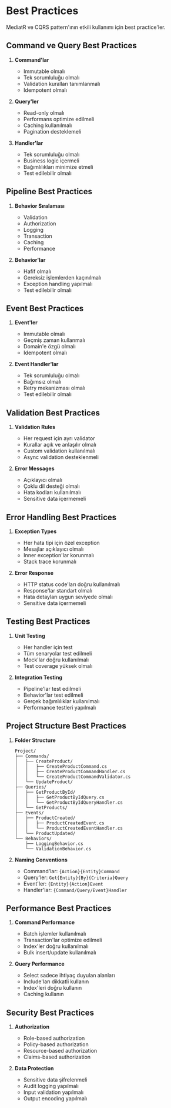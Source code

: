 # Best Practices

MediatR ve CQRS pattern'ının etkili kullanımı için best practice'ler.

## Command ve Query Best Practices

1. **Command'lar**
   - Immutable olmalı
   - Tek sorumluluğu olmalı
   - Validation kuralları tanımlanmalı
   - Idempotent olmalı

2. **Query'ler**
   - Read-only olmalı
   - Performans optimize edilmeli
   - Caching kullanılmalı
   - Pagination desteklemeli

3. **Handler'lar**
   - Tek sorumluluğu olmalı
   - Business logic içermeli
   - Bağımlılıkları minimize etmeli
   - Test edilebilir olmalı

## Pipeline Best Practices

1. **Behavior Sıralaması**
   - Validation
   - Authorization
   - Logging
   - Transaction
   - Caching
   - Performance

2. **Behavior'lar**
   - Hafif olmalı
   - Gereksiz işlemlerden kaçınılmalı
   - Exception handling yapılmalı
   - Test edilebilir olmalı

## Event Best Practices

1. **Event'ler**
   - Immutable olmalı
   - Geçmiş zaman kullanmalı
   - Domain'e özgü olmalı
   - Idempotent olmalı

2. **Event Handler'lar**
   - Tek sorumluluğu olmalı
   - Bağımsız olmalı
   - Retry mekanizması olmalı
   - Test edilebilir olmalı

## Validation Best Practices

1. **Validation Rules**
   - Her request için ayrı validator
   - Kurallar açık ve anlaşılır olmalı
   - Custom validation kullanılmalı
   - Async validation desteklenmeli

2. **Error Messages**
   - Açıklayıcı olmalı
   - Çoklu dil desteği olmalı
   - Hata kodları kullanılmalı
   - Sensitive data içermemeli

## Error Handling Best Practices

1. **Exception Types**
   - Her hata tipi için özel exception
   - Mesajlar açıklayıcı olmalı
   - Inner exception'lar korunmalı
   - Stack trace korunmalı

2. **Error Response**
   - HTTP status code'ları doğru kullanılmalı
   - Response'lar standart olmalı
   - Hata detayları uygun seviyede olmalı
   - Sensitive data içermemeli

## Testing Best Practices

1. **Unit Testing**
   - Her handler için test
   - Tüm senaryolar test edilmeli
   - Mock'lar doğru kullanılmalı
   - Test coverage yüksek olmalı

2. **Integration Testing**
   - Pipeline'lar test edilmeli
   - Behavior'lar test edilmeli
   - Gerçek bağımlılıklar kullanılmalı
   - Performance testleri yapılmalı

## Project Structure Best Practices

1. **Folder Structure**
   ```
   Project/
   ├── Commands/
   │   ├── CreateProduct/
   │   │   ├── CreateProductCommand.cs
   │   │   ├── CreateProductCommandHandler.cs
   │   │   └── CreateProductCommandValidator.cs
   │   └── UpdateProduct/
   ├── Queries/
   │   ├── GetProductById/
   │   │   ├── GetProductByIdQuery.cs
   │   │   └── GetProductByIdQueryHandler.cs
   │   └── GetProducts/
   ├── Events/
   │   ├── ProductCreated/
   │   │   ├── ProductCreatedEvent.cs
   │   │   └── ProductCreatedEventHandler.cs
   │   └── ProductUpdated/
   └── Behaviors/
       ├── LoggingBehavior.cs
       └── ValidationBehavior.cs
   ```

2. **Naming Conventions**
   - Command'lar: `{Action}{Entity}Command`
   - Query'ler: `Get{Entity}{By}{Criteria}Query`
   - Event'ler: `{Entity}{Action}Event`
   - Handler'lar: `{Command/Query/Event}Handler`

## Performance Best Practices

1. **Command Performance**
   - Batch işlemler kullanılmalı
   - Transaction'lar optimize edilmeli
   - Index'ler doğru kullanılmalı
   - Bulk insert/update kullanılmalı

2. **Query Performance**
   - Select sadece ihtiyaç duyulan alanları
   - Include'ları dikkatli kullanın
   - Index'leri doğru kullanın
   - Caching kullanın

## Security Best Practices

1. **Authorization**
   - Role-based authorization
   - Policy-based authorization
   - Resource-based authorization
   - Claims-based authorization

2. **Data Protection**
   - Sensitive data şifrelenmeli
   - Audit logging yapılmalı
   - Input validation yapılmalı
   - Output encoding yapılmalı 